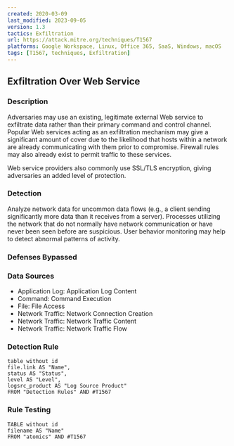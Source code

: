 ```yaml
---
created: 2020-03-09
last_modified: 2023-09-05
version: 1.3
tactics: Exfiltration
url: https://attack.mitre.org/techniques/T1567
platforms: Google Workspace, Linux, Office 365, SaaS, Windows, macOS
tags: [T1567, techniques, Exfiltration]
---
```


## Exfiltration Over Web Service

### Description

Adversaries may use an existing, legitimate external Web service to exfiltrate data rather than their primary command and control channel. Popular Web services acting as an exfiltration mechanism may give a significant amount of cover due to the likelihood that hosts within a network are already communicating with them prior to compromise. Firewall rules may also already exist to permit traffic to these services.

Web service providers also commonly use SSL/TLS encryption, giving adversaries an added level of protection.

### Detection

Analyze network data for uncommon data flows (e.g., a client sending significantly more data than it receives from a server). Processes utilizing the network that do not normally have network communication or have never been seen before are suspicious. User behavior monitoring may help to detect abnormal patterns of activity.

### Defenses Bypassed



### Data Sources

  - Application Log: Application Log Content
  -  Command: Command Execution
  -  File: File Access
  -  Network Traffic: Network Connection Creation
  -  Network Traffic: Network Traffic Content
  -  Network Traffic: Network Traffic Flow
### Detection Rule

```dataview
table without id
file.link AS "Name",
status AS "Status",
level AS "Level",
logsrc_product AS "Log Source Product"
FROM "Detection Rules" AND #T1567
```

### Rule Testing

```dataview
TABLE without id
filename AS "Name"
FROM "atomics" AND #T1567
```
